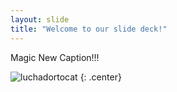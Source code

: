 ```yaml
---
layout: slide
title: "Welcome to our slide deck!"
---
```


Magic New Caption!!!

![luchadortocat](https://octodex.github.com/images/luchadortocat.png)
{: .center}
